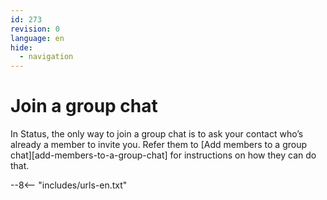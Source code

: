 ```yaml
---
id: 273
revision: 0
language: en
hide:
  - navigation
---
```


# Join a group chat

In Status, the only way to join a group chat is to ask your contact who’s already a member to invite you. Refer them to [Add members to a group chat][add-members-to-a-group-chat] for instructions on how they can do that.

--8<-- "includes/urls-en.txt"
